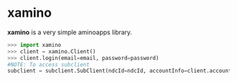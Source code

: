 # xamino

**xamino** is a very simple aminoapps library.

```python
>>> import xamino
>>> client = xamino.Client()
>>> client.login(email=email, password=password)
#NOTE: To access subclient
subclient = subclient.SubClient(ndcId=ndcId, accountInfo=client.accountInfo)
```